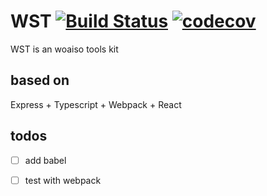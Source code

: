 # WST [![Build Status](https://travis-ci.org/woaiso/wst.svg?branch=master)](https://travis-ci.org/woaiso/wst)  [![codecov](https://codecov.io/gh/woaiso/wst/branch/master/graph/badge.svg)](https://codecov.io/gh/woaiso/wst)

WST is an woaiso tools kit
## based on
Express + Typescript +  Webpack +  React

## todos
- [ ] add babel
- [ ] test with webpack

